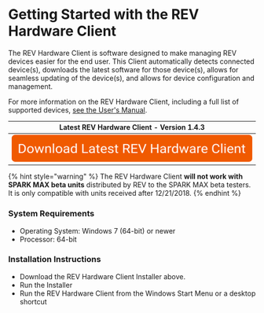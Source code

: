 # Getting Started with the REV Hardware Client

The REV Hardware Client is software designed to make managing REV devices easier for the end user. This Client automatically detects connected device(s), downloads the latest software for those device(s), allows for seamless updating of the device(s), and allows for device configuration and management.&#x20;

For more information on the REV Hardware Client, including a full list of supported devices, [see the User's Manual](https://docs.revrobotics.com/rev-hardware-client/).

|                                                                           Latest REV Hardware Client - Version 1.4.3                                                                          |
| :-------------------------------------------------------------------------------------------------------------------------------------------------------------------------------------------: |
| [![](<../../.gitbook/assets/Download Latest SPARK MAX Client (1).svg>)](https://github.com/REVrobotics/REV-Software-Binaries/releases/download/rhc-1.4.3/REV-Hardware-Client-Setup-1.4.3.exe) |

{% hint style="warning" %}
The REV Hardware Client **will not work with SPARK MAX beta units** distributed by REV to the SPARK MAX beta testers. It is only compatible with units received after 12/21/2018.
{% endhint %}

### System Requirements

* Operating System: Windows 7 (64-bit) or newer
* Processor: 64-bit

### Installation Instructions

* Download the REV Hardware Client Installer above.
* Run the Installer
* Run the REV Hardware Client from the Windows Start Menu or a desktop shortcut
